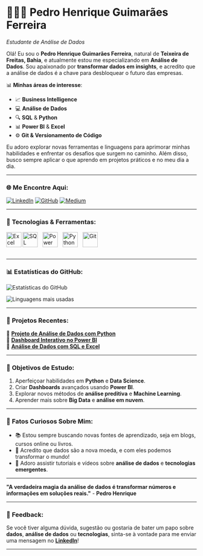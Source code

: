 # 👨🏻‍💻 **Pedro Henrique Guimarães Ferreira**  
*Estudante de Análise de Dados*

Olá! Eu sou o **Pedro Henrique Guimarães Ferreira**, natural de **Teixeira de Freitas, Bahia**, e atualmente estou me especializando em **Análise de Dados**. Sou apaixonado por **transformar dados em insights**, e acredito que a análise de dados é a chave para desbloquear o futuro das empresas.

📊 **Minhas áreas de interesse**:
- 📈 **Business Intelligence**  
- 💻 **Análise de Dados**  
- 🔍 **SQL** & **Python**  
- 📊 **Power BI** & **Excel**  
- ⚙️ **Git & Versionamento de Código**

Eu adoro explorar novas ferramentas e linguagens para aprimorar minhas habilidades e enfrentar os desafios que surgem no caminho. Além disso, busco sempre aplicar o que aprendo em projetos práticos e no meu dia a dia.

---

### 🌐 **Me Encontre Aqui:**

[![LinkedIn](https://img.shields.io/badge/LinkedIn-Connect-blue?logo=linkedin&logoColor=white)](https://www.linkedin.com/in/pedro-henrique-guimar%C3%A3es-ferreira-b2b456381/)
[![GitHub](https://img.shields.io/badge/GitHub-Profile-black?logo=github&logoColor=white)](https://github.com/phguimaraesf)
[![Medium](https://img.shields.io/badge/Medium-Blog-yellow?logo=medium&logoColor=black)](https://medium.com/@phguimaraesf)

---

### 🤖 **Tecnologias & Ferramentas**:

<div style="display: flex; flex-wrap: wrap;">
  <img align="left" alt="Excel" title="Excel" width="40px" src="https://cdn.jsdelivr.net/gh/devicons/devicon@latest/icons/microsoft/microsoft-original.svg" />
  <img align="left" alt="SQL" title="SQL" width="40px" style="padding-right: 10px;" src="https://cdn.jsdelivr.net/gh/devicons/devicon@latest/icons/mysql/mysql-original.svg" />
  <img align="left" alt="Power BI" title="Power BI" width="40px" style="padding-right: 10px;" src="https://cdn.jsdelivr.net/gh/devicons/devicon@latest/icons/powerbi/powerbi-original.svg" />
  <img align="left" alt="Python" title="Python" width="40px" style="padding-right: 10px;" src="https://cdn.jsdelivr.net/gh/devicons/devicon@latest/icons/python/python-original.svg" />
  <img align="left" alt="Git" title="Git" width="40px" style="padding-right: 10px;" src="https://cdn.jsdelivr.net/gh/devicons/devicon@latest/icons/git/git-original.svg" />
</div>

<br />

---

### 📊 **Estatísticas do GitHub**:

![Estatísticas do GitHub](https://github-readme-stats.vercel.app/api?username=phguimaraesf&show_icons=true&count_private=true&hide_title=true&theme=tokyonight)

![Linguagens mais usadas](https://github-readme-stats.vercel.app/api/top-langs/?username=phguimaraesf&layout=compact&langs_count=6&theme=tokyonight)

---

### 🚀 **Projetos Recentes**:

🔗 **[Projeto de Análise de Dados com Python](https://github.com/phguimaraesf/projeto-python)**  
🔗 **[Dashboard Interativo no Power BI](https://github.com/phguimaraesf/projeto-powerbi)**  
🔗 **[Análise de Dados com SQL e Excel](https://github.com/phguimaraesf/projeto-sql-excel)**

---

### 🎯 **Objetivos de Estudo**:
1. Aperfeiçoar habilidades em **Python** e **Data Science**.
2. Criar **Dashboards** avançados usando **Power BI**.
3. Explorar novos métodos de **análise preditiva** e **Machine Learning**.
4. Aprender mais sobre **Big Data** e **análise em nuvem**.

---

### 🌱 **Fatos Curiosos Sobre Mim**:
- 📚 Estou sempre buscando novas fontes de aprendizado, seja em blogs, cursos online ou livros.
- 🧠 Acredito que dados são a nova moeda, e com eles podemos transformar o mundo!
- 🎥 Adoro assistir tutoriais e vídeos sobre **análise de dados** e **tecnologias emergentes**.

---

**"A verdadeira magia da análise de dados é transformar números e informações em soluções reais."** - **Pedro Henrique**

---

### 📝 **Feedback**:
Se você tiver alguma dúvida, sugestão ou gostaria de bater um papo sobre **dados**, **análise de dados** ou **tecnologias**, sinta-se à vontade para me enviar uma mensagem no **[LinkedIn](https://www.linkedin.com/in/pedro-henrique-guimar%C3%A3es-ferreira-b2b456381/)**!

---

